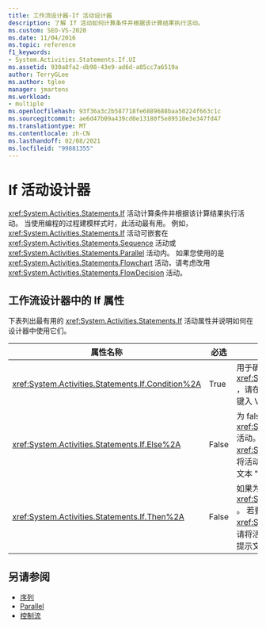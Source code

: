 ```yaml
---
title: 工作流设计器-If 活动设计器
description: 了解 If 活动如何计算条件并根据该计算结果执行活动。
ms.custom: SEO-VS-2020
ms.date: 11/04/2016
ms.topic: reference
f1_keywords:
- System.Activities.Statements.If.UI
ms.assetid: 930a8fa2-db98-43e9-ad6d-a85cc7a6519a
author: TerryGLee
ms.author: tglee
manager: jmartens
ms.workload:
- multiple
ms.openlocfilehash: 93f36a3c2b587718fe6889688baa50224f663c1c
ms.sourcegitcommit: ae6d47b09a439cd0e13180f5e89510e3e347fd47
ms.translationtype: MT
ms.contentlocale: zh-CN
ms.lasthandoff: 02/08/2021
ms.locfileid: "99881355"
---
```

# <a name="if-activity-designer"></a>If 活动设计器

<xref:System.Activities.Statements.If> 活动计算条件并根据该计算结果执行活动。 当使用编程的过程建模样式时，此活动最有用。 例如，<xref:System.Activities.Statements.If> 活动可嵌套在 <xref:System.Activities.Statements.Sequence> 活动或 <xref:System.Activities.Statements.Parallel> 活动内。 如果您使用的是 <xref:System.Activities.Statements.Flowchart> 活动，请考虑改用 <xref:System.Activities.Statements.FlowDecision> 活动。

## <a name="if-properties-in-the-workflow-designer"></a>工作流设计器中的 If 属性

下表列出最有用的 <xref:System.Activities.Statements.If> 活动属性并说明如何在设计器中使用它们。

|属性名称|必选|使用情况|
|-|--------------|-|
|<xref:System.Activities.Statements.If.Condition%2A>|True|用于确定要执行哪个子活动的条件。 若要设置 <xref:System.Activities.Statements.If.Condition%2A> ，请在 " **If** " 活动设计器或属性网格中的 "**条件**" 框中键入 Visual Basic 表达式。|
|<xref:System.Activities.Statements.If.Else%2A>|False|为 false 时要执行的 <xref:System.Activities.Statements.If.Condition%2A> 活动。 若要添加由分支执行的活动 <xref:System.Activities.Statements.If.Else%2A> ，请将活动从 "**工具箱**" 拖放到 " **If** " 活动设计器上带提示文本 "在此处放置活动" 的 " **Else** " 框中。|
|<xref:System.Activities.Statements.If.Then%2A>|False|如果为 true，则为要执行的活动 <xref:System.Activities.Statements.If.Condition%2A> 。  若要添加由分支执行的活动 <xref:System.Activities.Statements.If.Then%2A> ，请将活动从 "**工具箱**" 拖放到 " **If** " 活动设计器上带有提示文本 "将活动放置到此处" 的 " **Then** " 框中。|

## <a name="see-also"></a>另请参阅

- [序列](../workflow-designer/sequence-activity-designer.md)
- [Parallel](../workflow-designer/parallel-activity-designer.md)
- [控制流](../workflow-designer/control-flow-activity-designers.md)
